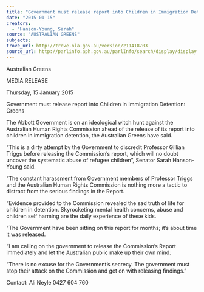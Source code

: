 ```yaml
---
title: "Government must release report into Children in Immigration Detention"
date: "2015-01-15"
creators:
  - "Hanson-Young, Sarah"
source: "AUSTRALIAN GREENS"
subjects:
trove_url: http://trove.nla.gov.au/version/211418703
source_url: http://parlinfo.aph.gov.au/parlInfo/search/display/display.w3p;query=Id%3A%22media/pressrel/3605190%22
---
```


 Australian Greens 

 MEDIA RELEASE 

 Thursday, 15 January 2015 

 Government must release report into Children in Immigration  Detention: Greens 

 The Abbott Government is on an ideological witch hunt against the Australian Human Rights  Commission ahead of the release of its report into children in immigration detention, the  Australian Greens have said.     

 “This is a dirty attempt by the Government to discredit Professor Gillian Triggs before releasing  the Commission’s report, which will no doubt uncover the systematic abuse of refugee children”,  Senator Sarah Hanson-Young said.    

 “The constant harassment from Government members of Professor Triggs and the Australian  Human Rights Commission is nothing more a tactic to distract from the serious findings in the  Report.    

 “Evidence provided to the Commission revealed the sad truth of life for children in detention.  Skyrocketing mental health concerns, abuse and children self harming are the daily experience  of these kids.    

 “The Government have been sitting on this report for months; it’s about time it was released.     

 “I am calling on the government to release the Commission’s Report immediately and let the  Australian public make up their own mind.     

 “There is no excuse for the Government’s secrecy. The government must stop their attack on  the Commission and get on with releasing findings.”   

 Contact: Ali Neyle 0427 604 760 

 

 

